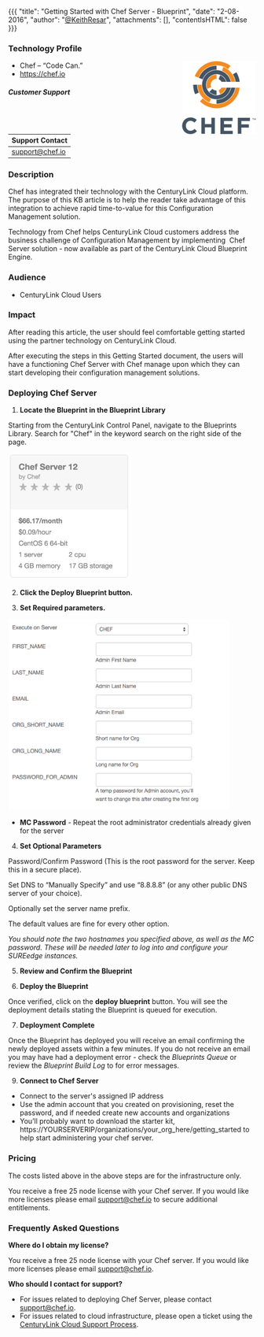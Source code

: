 {{{
  "title": "Getting Started with Chef Server - Blueprint",
  "date": "2-08-2016",
  "author": "<a href='https://twitter.com/KeithResar'>@KeithResar</a>",
  "attachments": [],
  "contentIsHTML": false
}}}



### Technology Profile

<img src="../../images/chef/chef-logo.png" style="border:0;float:right;max-width: 150px;">

* Chef – “Code Can.”
* https://chef.io



##### Customer Support

|Support Contact   	|
|:-	|
|support@chef.io   	|


### Description

Chef has integrated their technology with the CenturyLink Cloud platform.  The purpose of this KB article is to help the reader 
take advantage of this integration to achieve rapid time-to-value for this Configuration Management solution.

Technology from Chef helps CenturyLink Cloud customers address the business challenge of Configuration Management by implementing 
Chef Server solution - now available as part of the CenturyLink Cloud Blueprint Engine.


### Audience

* CenturyLink Cloud Users 


### Impact

After reading this article, the user should feel comfortable getting started using the partner technology on CenturyLink Cloud.

After executing the steps in this Getting Started document, the users will have a functioning Chef Server with Chef manage upon which 
they can start developing their configuration management solutions.


### Deploying Chef Server


1. **Locate the Blueprint in the Blueprint Library**

 Starting from the CenturyLink Control Panel, navigate to the Blueprints Library. Search for "Chef" in the keyword search on the right side of the page.

  <img src="../../images/chef/cluster_blueprint_tile.png" style="border:0;max-width:250px;">

2. **Click the Deploy Blueprint button.**

3. **Set Required parameters.**

  <img src="../../images/chef/deploy_parameters.png" style="max-width:450px;">

  * **MC Password** - Repeat the root administrator credentials already given for the server

4. **Set Optional Parameters**

  Password/Confirm Password (This is the root password for the server. Keep this in a secure place).  

  Set DNS to “Manually Specify” and use “8.8.8.8” (or any other public DNS server of your choice).

  Optionally set the server name prefix.

  The default values are fine for every other option.

  *You should note the two hostnames you specified above, as well as the MC password. These 
  will be needed later to log into and configure your SUREedge instances.*

5. **Review and Confirm the Blueprint**

6. **Deploy the Blueprint**

  Once verified, click on the **deploy blueprint** button. You will see the deployment details stating the Blueprint is queued for execution.

7. **Deployment Complete**

  Once the Blueprint has deployed you will receive an email confirming the newly deployed assets within a few minutes.  If you do not receive an email you may have had a deployment error - check the *Blueprints Queue* or review the *Blueprint Build Log* to for error messages.

9. **Connect to Chef Server**

 * Connect to the server's assigned IP address
 * Use the admin account that you created on provisioning, reset the password, and if needed create new accounts and organizations
 * You’ll probably want to download the starter kit, https://YOURSERVERIP/organizations/your_org_here/getting_started to help start 
   administering your chef server.


### Pricing

The costs listed above in the above steps are for the infrastructure only.

You receive a free 25 node license with your Chef server. If you would like more licenses please email support@chef.io 
to secure additional entitlements.


### Frequently Asked Questions

**Where do I obtain my license?**

You receive a free 25 node license with your Chef server. If you would like more licenses please email support@chef.io.


**Who should I contact for support?**

* For issues related to deploying Chef Server, please contact support@chef.io.
* For issues related to cloud infrastructure, please open a ticket using the [CenturyLink Cloud Support Process](../../Support/how-do-i-report-a-support-issue.md).


